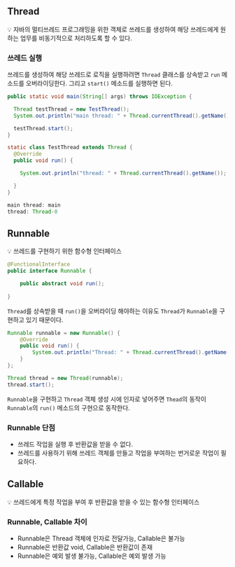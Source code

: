 ## Thread

<aside>
💡 자바의 멀티쓰레드 프로그래밍을 위한 객체로 쓰레드를 생성하여 해당 쓰레드에게 원하는 업무를 비동기적으로 처리하도록 할 수 있다.

</aside>

### 쓰레드 실행

쓰레드를 생성하여 해당 쓰레드로 로직을 실행하려면 `Thread` 클래스를 상속받고 `run` 메소드를 오버라이딩한다. 그리고 `start()` 메소드를 실행하면 된다.

```java
public static void main(String[] args) throws IOException {

  Thread testThread = new TestThread();
  System.out.println("main thread: " + Thread.currentThread().getName());

  testThread.start();
}

static class TestThread extends Thread {
  @Override
  public void run() {

    System.out.println("thread: " + Thread.currentThread().getName());

  }
}
```

```java
main thread: main
thread: Thread-0
```

## Runnable

<aside>
💡 쓰레드를 구현하기 위한 함수형 인터페이스

</aside>

```java
@FunctionalInterface
public interface Runnable {

    public abstract void run();
    
}
```

`Thread`를 상속받을 때 `run()`을 오버라이딩 해야하는 이유도 `Thread`가 `Runnable`을 구현하고 있기 때문이다.

```java
Runnable runnable = new Runnable() {
    @Override
    public void run() {
        System.out.println("Thread: " + Thread.currentThread().getName());
    }
};

Thread thread = new Thread(runnable);
thread.start();
```

`Runnable`을 구현하고 `Thread` 객체 생성 시에 인자로 넣어주면 `Thead`의 동작이 `Runnable`의 `run()` 메소드의 구현으로 동작한다.

### Runnable 단점

- 쓰레드 작업을 실행 후 반환값을 받을 수 없다.
- 쓰레드를 사용하기 위해 쓰레드 객체를 만들고 작업을 부여하는 번거로운 작업이 필요하다.

## Callable

<aside>
💡 쓰레드에게 특정 작업을 부여 후 반환값을 받을 수 있는 함수형 인터페이스

</aside>

### Runnable, Callable 차이

- Runnable은 Thread 객체에 인자로 전달가능, Callable은 불가능
- Runnable은 반환값 void, Callable은 반환값이 존재
- Runnable은 예외 발생 불가능, Callable은 예외 발생 가능

